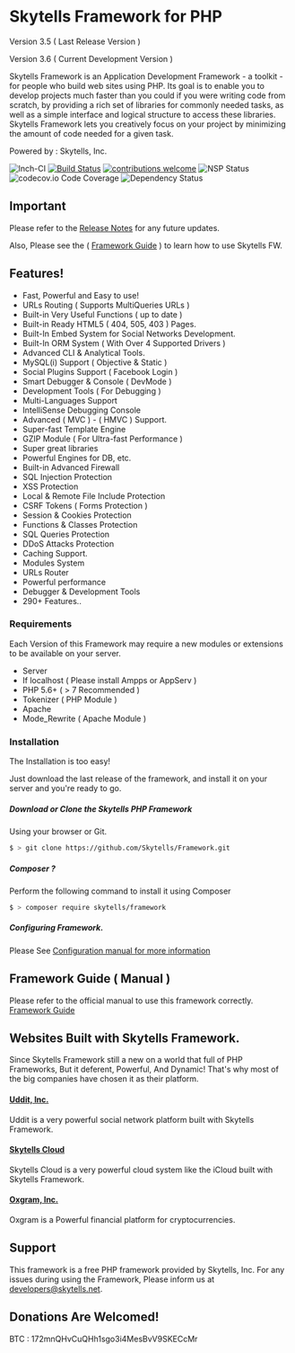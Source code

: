 # Skytells Framework for PHP
Version 3.5 ( Last Release Version )

Version 3.6 ( Current Development Version )

Skytells Framework is an Application Development Framework - a toolkit - for people who build web sites using PHP. Its goal is to enable you to develop projects much faster than you could if you were writing code from scratch, by providing a rich set of libraries for commonly needed tasks, as well as a simple interface and logical structure to access these libraries. Skytells Framework lets you creatively focus on your project by minimizing the amount of code needed for a given task.

Powered by : Skytells, Inc.

![Inch-CI](https://inch-ci.org/assets/badge-example-b71f9e833318f66f64b3f23877113051.svg)  [![Build Status](https://travis-ci.org/dwyl/esta.svg?branch=master)](https://travis-ci.org/) [![contributions welcome](https://img.shields.io/badge/contributions-welcome-brightgreen.svg?style=flat)](https://github.com/Skytells/Framework/issues)
![NSP Status](https://nodesecurity.io/orgs/dwyl/projects/1047e39b-0d4a-45ff-af65-c04afc41fc20/badge) ![codecov.io Code Coverage](https://img.shields.io/codecov/c/github/dwyl/hapi-auth-jwt2.svg?maxAge=2592000)
![Dependency Status](https://david-dm.org/dwyl/esta.svg)

## Important

Please refer to the [Release Notes](http://developers.skytells.net/framework/release-notes/) for any future updates.

Also, Please see the ( <a href='http://developers.skytells.net/framework/'>Framework Guide</a> ) to learn how to use Skytells FW.



## Features!

- Fast, Powerful and Easy to use!
- URLs Routing ( Supports MultiQueries URLs )
- Built-in Very Useful Functions ( up to date )
- Built-in Ready HTML5 ( 404, 505, 403 ) Pages.
- Built-In Embed System for Social Networks Development.
- Built-In ORM System ( With Over 4 Supported Drivers )
- Advanced CLI & Analytical Tools.
- MySQL(i) Support ( Objective & Static )
- Social Plugins Support  ( Facebook Login )
- Smart Debugger & Console ( DevMode )
- Development Tools ( For Debugging )
- Multi-Languages Support
- IntelliSense Debugging Console
- Advanced ( MVC ) - ( HMVC ) Support.
- Super-fast Template Engine
- GZIP Module ( For Ultra-fast Performance )
- Super great libraries
- Powerful Engines for DB, etc.
- Built-in Advanced Firewall
- SQL Injection Protection
- XSS Protection
- Local & Remote File Include Protection
- CSRF Tokens ( Forms Protection )
- Session & Cookies Protection
- Functions & Classes Protection
- SQL Queries Protection
- DDoS Attacks Protection
- Caching Support.
- Modules System
- URLs Router
- Powerful performance
- Debugger & Development Tools
- 290+ Features..

### Requirements

Each Version of this Framework may require a new modules or extensions to be available on your server.

- Server
- If localhost ( Please install Ampps or AppServ )
- PHP 5.6+ ( > 7 Recommended )
- Tokenizer ( PHP Module )
- Apache
- Mode_Rewrite ( Apache Module )

### Installation
The Installation is too easy!

Just download the last release of the framework, and install it on your server and you're ready to go.

##### Download or Clone the Skytells PHP Framework
Using your browser or Git.

```sh
$ > git clone https://github.com/Skytells/Framework.git
```

##### Composer ?
Perform the following command to install it using Composer

```sh
$ > composer require skytells/framework
```

##### Configuring Framework.
Please See <a href='http://developers.skytells.net/framework/configuration/'>Configuration manual for more information</a>



## Framework Guide ( Manual )
Please refer to the official manual to use this framework correctly.
<a href='http://developers.skytells.net/framework/'>Framework Guide</a>

## Websites Built with Skytells Framework.

Since Skytells Framework still a new on a world that full of PHP Frameworks, But it deferent, Powerful, And Dynamic!
That's why most of the big companies have chosen it as their platform.  


#### <a href='https://www.uddit.com'>Uddit, Inc.</a>
Uddit is a very powerful social network platform built with Skytells Framework.

#### <a href='http://cloud.skytells.me'>Skytells Cloud</a>
Skytells Cloud is a very powerful cloud system like the iCloud built with Skytells Framework.

#### <a href='https://www.oxgram.com'>Oxgram, Inc.</a>
Oxgram is a Powerful financial platform for cryptocurrencies.

## Support
This framework is a free PHP framework provided by Skytells, Inc.
For any issues during using the Framework, Please inform us at developers@skytells.net.

## Donations Are Welcomed!
BTC : 172mnQHvCuQHh1sgo3i4MesBvV9SKECcMr
